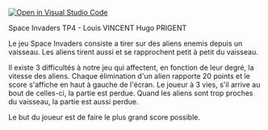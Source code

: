 [![Open in Visual Studio Code](https://classroom.github.com/assets/open-in-vscode-718a45dd9cf7e7f842a935f5ebbe5719a5e09af4491e668f4dbf3b35d5cca122.svg)](https://classroom.github.com/online_ide?assignment_repo_id=12809232&assignment_repo_type=AssignmentRepo)

Space Invaders TP4 - Louis VINCENT Hugo PRIGENT

Le jeu Space Invaders consiste a tirer sur des aliens enemis 
depuis un vaisseau. Les aliens tirent aussi et se rapprochent petit à petit du vaisseau.


Il existe 3 difficultés à notre jeu qui affectent, en fonction de leur degré, la vitesse des
aliens. Chaque élimination d'un alien rapporte 20 points et le score s'affiche en haut à gauche de l'écran.
Le joueur à 3 vies, s'il arrive au bout de celles-ci, la partie est perdue. 
Quand les aliens sont trop proches du vaisseau, la partie est aussi perdue.

Le but du joueur est de faire le plus grand score possible.